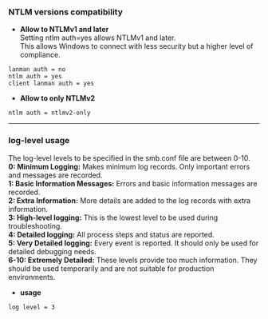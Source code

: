 ### NTLM versions compatibility
- **Allow to NTLMv1 and later** <br>
Setting ntlm auth=yes allows NTLMv1 and later. <br>
This allows Windows to connect with less security but a higher level of compliance.

```
lanman auth = no
ntlm auth = yes
client lanman auth = yes
```

- **Allow to only NTLMv2**
```
ntlm auth = ntlmv2-only
```
---

### log-level usage

The log-level levels to be specified in the smb.conf file are between 0-10. <br>
**0: Minimum Logging:** Makes minimum log records. Only important errors and messages are recorded. <br>
**1: Basic Information Messages:** Errors and basic information messages are recorded. <br>
**2: Extra Information:** More details are added to the log records with extra information. <br>
**3: High-level logging:** This is the lowest level to be used during troubleshooting. <br>
**4: Detailed logging:** All process steps and status are reported. <br>
**5: Very Detailed logging:** Every event is reported. It should only be used for detailed debugging needs. <br>
**6-10: Extremely Detailed:** These levels provide too much information. They should be used temporarily and are not suitable for production environments. <br>

- **usage**
```
log level = 3
```
